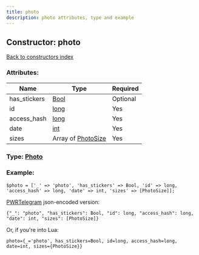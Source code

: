 ```yaml
---
title: photo
description: photo attributes, type and example
---
```

## Constructor: photo  
[Back to constructors index](index.md)



### Attributes:

| Name     |    Type       | Required |
|----------|---------------|----------|
|has\_stickers|[Bool](../types/Bool.md) | Optional|
|id|[long](../types/long.md) | Yes|
|access\_hash|[long](../types/long.md) | Yes|
|date|[int](../types/int.md) | Yes|
|sizes|Array of [PhotoSize](../types/PhotoSize.md) | Yes|



### Type: [Photo](../types/Photo.md)


### Example:

```
$photo = ['_' => 'photo', 'has_stickers' => Bool, 'id' => long, 'access_hash' => long, 'date' => int, 'sizes' => [PhotoSize]];
```  

[PWRTelegram](https://pwrtelegram.xyz) json-encoded version:

```
{"_": "photo", "has_stickers": Bool, "id": long, "access_hash": long, "date": int, "sizes": [PhotoSize]}
```


Or, if you're into Lua:  


```
photo={_='photo', has_stickers=Bool, id=long, access_hash=long, date=int, sizes={PhotoSize}}

```


